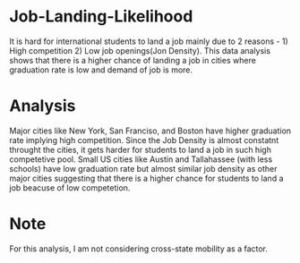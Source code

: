 # Job-Landing-Likelihood 
It is hard for international students to land a job mainly due to 2 reasons - 1) High competition 2) Low job openings(Jon Density). This data analysis shows that there is a higher chance of landing a job in cities where graduation rate is low and demand of job is more. 

# Analysis 
 Major cities like New York, San Franciso, and Boston have higher graduation rate implying high competition. Since the Job Density is almost constatnt throught the cities, it gets harder for students to land a job in such high competetive pool. Small US cities like Austin and Tallahassee (with less schools) have low graduation rate but almost similar job density as other major cities suggesting that there is a higher chance for students to land a job beacuse of low competetion.     

# Note
For this analysis, I am not considering cross-state mobility as a factor. 
